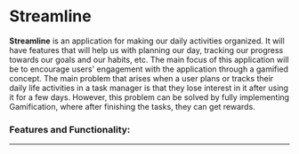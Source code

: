 # Streamline
**Streamline** is an application for making our daily activities organized. It will have features that will help us with planning our day, tracking our progress towards our goals and our habits, etc. The main focus of this application will be to encourage users' engagement with the application through a gamified concept. The main problem that arises when a user plans or tracks their daily life activities in a task manager is that they lose interest in it after using it for a few days. However, this problem can be solved by fully implementing Gamification, where after finishing the tasks, they can get rewards.


### Features and Functionality:
---

